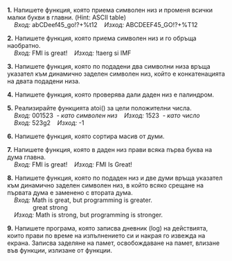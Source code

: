 **1.** Напишете функция, която приема символен низ и променя всички малки букви в главни. (Hint: ASCII table)  
&nbsp; &nbsp; *Вход:* abCDeef45_go!?+%t12&nbsp; &nbsp; *Изход:* ABCDEEF45_GO!?+%T12  
  
**2.** Напишете функция, която приема символен низ и го обръща наобратно.  
&nbsp; &nbsp; *Вход:* FMI is great!&nbsp; &nbsp; *Изход:* !taerg si IMF  
  
**3.** Напишете функция, която по подадени два символни низа връща указател към динамично заделен символен низ, който е конкатенацията на двата подадени низа.  
  
**4.** Напишете функция, която проверява дали даден низ е палиндром.  
  
**5.** Реализирайте функцията atoi() за цели положителни числа.  
&nbsp; &nbsp; *Вход:* 001523&nbsp; *- като символен низ*&nbsp; &nbsp; *Изход:* 1523&nbsp; *- като число*  
&nbsp; &nbsp; *Вход:* 523g2&nbsp; &nbsp; *Изход:* -1  
  
**6.** Напишете функция, която сортира масив от думи.  
  
**7.** Напишете функция, която в даден низ прави всяка първа буква на дума главна.  
&nbsp; &nbsp; *Вход:* FMI is great!&nbsp; &nbsp; *Изход:* FMI Is Great!  
  
**8.** Напишете функция, която по подаден низ и две думи връща указател към динамично заделен символен низ, в който всяко срещане на първата дума е заменено с втората дума.  
&nbsp; &nbsp; *Вход:* Math is great, but programming is greater.  
&nbsp; &nbsp;&nbsp; &nbsp; &nbsp; &nbsp; &nbsp; &nbsp; great strong  
&nbsp; &nbsp; *Изход:* Math is strong, but programming is stronger.  
  
**9.** Напишете програма, която записва дневник (log) на действията, които прави по време на изпълнението си и накрая го извежда на екрана. Записва заделяне на памет, освобождаване на памет, влизане във функции, излизане от функции.  
